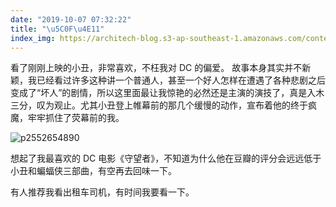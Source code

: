 ```yaml
---
date: "2019-10-07 07:32:22"
title: "\u5C0F\u4E11"
index_img: https://architech-blog.s3-ap-southeast-1.amazonaws.com/content/images/2019/10/p2552654890.jpg
---
```


看了刚刚上映的小丑，非常喜欢，不枉我对 DC 的偏爱。
故事本身其实并不新颖，我已经看过许多这种讲一个普通人，甚至一个好人怎样在遭遇了各种悲剧之后变成了“坏人”的剧情，所以这里面最让我惊艳的必然还是主演的演技了，真是入木三分，叹为观止。尤其小丑登上帷幕前的那几个缓慢的动作，宣布着他的终于疯魔，牢牢抓住了荧幕前的我。

![p2552654890](https://architech-blog.s3-ap-southeast-1.amazonaws.com/content/images/2019/10/p2552654890.jpg)

想起了我最喜欢的 DC 电影《守望者》，不知道为什么他在豆瓣的评分会远远低于小丑和蝙蝠侠三部曲，有空再去回味一下。

有人推荐我看出租车司机，有时间我要看一下。
